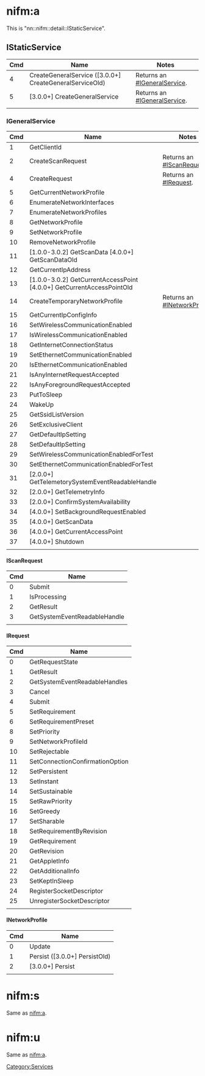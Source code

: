 # nifm:a

This is
"nn::nifm::detail::IStaticService".

## IStaticService

| Cmd | Name                                                      | Notes                                                        |
| --- | --------------------------------------------------------- | ------------------------------------------------------------ |
| 4   | CreateGeneralService (\[3.0.0+\] CreateGeneralServiceOld) | Returns an [\#IGeneralService](#IGeneralService "wikilink"). |
| 5   | \[3.0.0+\] CreateGeneralService                           | Returns an [\#IGeneralService](#IGeneralService "wikilink"). |
|     |                                                           |                                                              |

### IGeneralService

| Cmd | Name                                                                      | Notes                                                        |
| --- | ------------------------------------------------------------------------- | ------------------------------------------------------------ |
| 1   | GetClientId                                                               |                                                              |
| 2   | CreateScanRequest                                                         | Returns an [\#IScanRequest](#IScanRequest "wikilink").       |
| 4   | CreateRequest                                                             | Returns an [\#IRequest](#IRequest "wikilink").               |
| 5   | GetCurrentNetworkProfile                                                  |                                                              |
| 6   | EnumerateNetworkInterfaces                                                |                                                              |
| 7   | EnumerateNetworkProfiles                                                  |                                                              |
| 8   | GetNetworkProfile                                                         |                                                              |
| 9   | SetNetworkProfile                                                         |                                                              |
| 10  | RemoveNetworkProfile                                                      |                                                              |
| 11  | \[1.0.0-3.0.2\] GetScanData \[4.0.0+\] GetScanDataOld                     |                                                              |
| 12  | GetCurrentIpAddress                                                       |                                                              |
| 13  | \[1.0.0-3.0.2\] GetCurrentAccessPoint \[4.0.0+\] GetCurrentAccessPointOld |                                                              |
| 14  | CreateTemporaryNetworkProfile                                             | Returns an [\#INetworkProfile](#INetworkProfile "wikilink"). |
| 15  | GetCurrentIpConfigInfo                                                    |                                                              |
| 16  | SetWirelessCommunicationEnabled                                           |                                                              |
| 17  | IsWirelessCommunicationEnabled                                            |                                                              |
| 18  | GetInternetConnectionStatus                                               |                                                              |
| 19  | SetEthernetCommunicationEnabled                                           |                                                              |
| 20  | IsEthernetCommunicationEnabled                                            |                                                              |
| 21  | IsAnyInternetRequestAccepted                                              |                                                              |
| 22  | IsAnyForegroundRequestAccepted                                            |                                                              |
| 23  | PutToSleep                                                                |                                                              |
| 24  | WakeUp                                                                    |                                                              |
| 25  | GetSsidListVersion                                                        |                                                              |
| 26  | SetExclusiveClient                                                        |                                                              |
| 27  | GetDefaultIpSetting                                                       |                                                              |
| 28  | SetDefaultIpSetting                                                       |                                                              |
| 29  | SetWirelessCommunicationEnabledForTest                                    |                                                              |
| 30  | SetEthernetCommunicationEnabledForTest                                    |                                                              |
| 31  | \[2.0.0+\] GetTelemetorySystemEventReadableHandle                         |                                                              |
| 32  | \[2.0.0+\] GetTelemetryInfo                                               |                                                              |
| 33  | \[2.0.0+\] ConfirmSystemAvailability                                      |                                                              |
| 34  | \[4.0.0+\] SetBackgroundRequestEnabled                                    |                                                              |
| 35  | \[4.0.0+\] GetScanData                                                    |                                                              |
| 36  | \[4.0.0+\] GetCurrentAccessPoint                                          |                                                              |
| 37  | \[4.0.0+\] Shutdown                                                       |                                                              |
|     |                                                                           |                                                              |

#### IScanRequest

| Cmd | Name                         |
| --- | ---------------------------- |
| 0   | Submit                       |
| 1   | IsProcessing                 |
| 2   | GetResult                    |
| 3   | GetSystemEventReadableHandle |
|     |                              |

#### IRequest

| Cmd | Name                            |
| --- | ------------------------------- |
| 0   | GetRequestState                 |
| 1   | GetResult                       |
| 2   | GetSystemEventReadableHandles   |
| 3   | Cancel                          |
| 4   | Submit                          |
| 5   | SetRequirement                  |
| 6   | SetRequirementPreset            |
| 8   | SetPriority                     |
| 9   | SetNetworkProfileId             |
| 10  | SetRejectable                   |
| 11  | SetConnectionConfirmationOption |
| 12  | SetPersistent                   |
| 13  | SetInstant                      |
| 14  | SetSustainable                  |
| 15  | SetRawPriority                  |
| 16  | SetGreedy                       |
| 17  | SetSharable                     |
| 18  | SetRequirementByRevision        |
| 19  | GetRequirement                  |
| 20  | GetRevision                     |
| 21  | GetAppletInfo                   |
| 22  | GetAdditionalInfo               |
| 23  | SetKeptInSleep                  |
| 24  | RegisterSocketDescriptor        |
| 25  | UnregisterSocketDescriptor      |
|     |                                 |

#### INetworkProfile

| Cmd | Name                            |
| --- | ------------------------------- |
| 0   | Update                          |
| 1   | Persist (\[3.0.0+\] PersistOld) |
| 2   | \[3.0.0+\] Persist              |
|     |                                 |

# nifm:s

Same as [nifm:a](#nifm:a "wikilink").

# nifm:u

Same as [nifm:a](#nifm:a "wikilink").

[Category:Services](Category:Services "wikilink")
